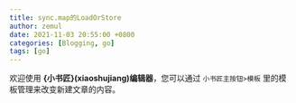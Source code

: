 ```yaml
---
title: sync.map的LoadOrStore
author: zemul
date: 2021-11-03 20:55:00 +0800
categories: [Blogging, go]
tags: [go]
---
```


欢迎使用 **{小书匠}(xiaoshujiang)编辑器**，您可以通过 `小书匠主按钮>模板` 里的模板管理来改变新建文章的内容。